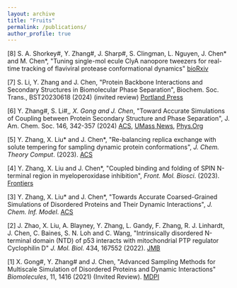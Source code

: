 ```yaml
---
layout: archive
title: "Fruits"
permalink: /publications/
author_profile: true
---
```

[8] S. A. Shorkey#, Y. Zhang#, J. Sharp#, S. Clingman, L. Nguyen, J. Chen* and M. Chen*, "Tuning single-mol
ecule ClyA nanopore tweezers for real-time tracking of flaviviral protease conformational dynamics" [bioRxiv](https://www.biorxiv.org/content/10.1101/2024.05.14.594247v1)

[7] S. Li, Y. Zhang and J. Chen, "Protein Backbone Interactions and Secondary Structures in Biomolecular Phase Separation", Biochem. Soc. Trans., BST20230618 (2024) (invited review) [Portland Press](https://portlandpress.com/biochemsoctrans/article/52/1/319/234050/Backbone-interactions-and-secondary-structures-in)

[6] Y. Zhang#, S. Li#,*, X. Gong and J. Chen*, "Toward Accurate Simulations of Coupling between Protein Secondary Structure and Phase Separation", J. Am. Chem. Soc. 146, 342-357 (2024) [ACS](https://pubs.acs.org/doi/full/10.1021/jacs.3c09195), [UMass News](https://www.umass.edu/ials/news-and-events/research-chen-research-group-advances-molecular-modeling-biomolecular-condensates?j=2348716&sfmc_sub=70383339&l=1420_HTML&u=30984407&mid=524006326&jb=7), [Phys.Org](https://phys.org/news/2024-01-simulation-tool-advances-molecular-biomolecular.html)

[5] Y. Zhang, X. Liu* and J. Chen*, "Re-balancing replica exchange with solute tempering for sampling dynamic protein conformations", <i>J. Chem. Theory Comput</i>. (2023). [ACS](https://pubs.acs.org/doi/10.1021/acs.jctc.2c01139)

[4] Y. Zhang, X. Liu and J. Chen*, "Coupled binding and folding of SPIN N-terminal region in myeloperoxidase inhibition", <i>Front. Mol. Biosci</i>. (2023). [Frontiers](https://doi.org/10.3389/fmolb.2023.1130189)

[3] Y. Zhang, X. Liu* and J. Chen*, "Towards Accurate Coarsed-Grained Simulations of Disordered Proteins and Their Dynamic Interactions", <i>J. Chem. Inf. Model</i>. [ACS](https://pubs.acs.org/doi/full/10.1021/acs.jcim.2c00974)

[2] J. Zhao, X. Liu, A. Blayney, Y. Zhang, L. Gandy, F. Zhang, R. J. Linhardt, J. Chen, C. Baines, S. N. Loh and C. Wang, "Intrinsically disordered N-terminal domain (NTD) of p53 interacts with mitochondrial PTP regulator Cyclophilin D" <i>J. Mol. Biol.</i> 434, 167552 (2022). [JMB](https://pubmed.ncbi.nlm.nih.gov/35341741/)

[1] X. Gong#, Y. Zhang# and J. Chen, "Advanced Sampling Methods for Multiscale Simulation of Disordered Proteins and Dynamic Interactions" <i>Biomolecules</i>, 11, 1416 (2021) (Invited Review). [MDPI](https://www.mdpi.com/2218-273X/11/10/1416)
